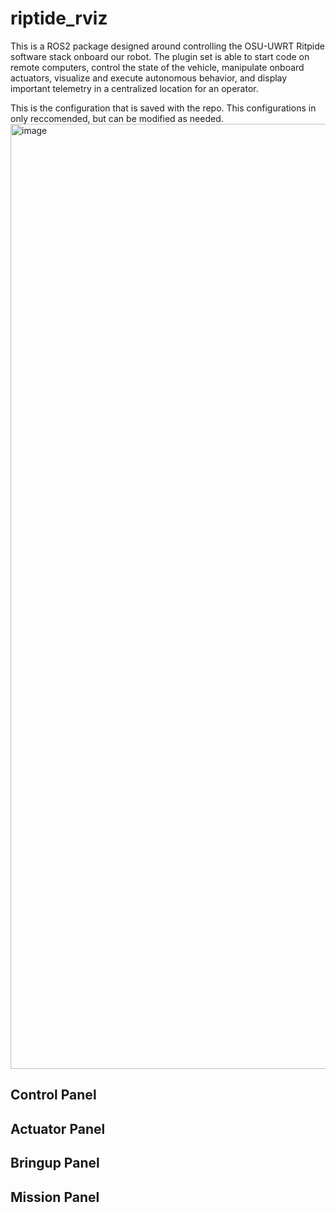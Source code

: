 # riptide_rviz

This is a ROS2 package designed around controlling the OSU-UWRT Ritpide software stack onboard our robot. 
The plugin set is able to start code on remote computers, control the state of the vehicle, manipulate onboard actuators, 
visualize and execute autonomous behavior, and display important telemetry in a centralized location for an operator.

This is the configuration that is saved with the repo. This configurations in only reccomended, but can be modified as needed.
<img width="1512" alt="image" src="https://user-images.githubusercontent.com/5054270/194714880-4972024b-ce7f-43ab-8435-2ca03f239d07.png">


## Control Panel


## Actuator Panel


## Bringup Panel


## Mission Panel
